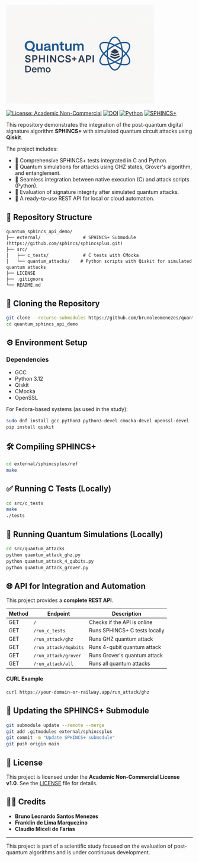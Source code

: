 <p align="left">
  <a href="https://github.com/brunoleomenezes/quantum_sphincs_api_demo">
    <img src="assets/logo.png" alt="Quantum SPHINCS+ API Demo logo" width="400"/>
  </a>
</p>

[![License: Academic Non-Commercial](https://img.shields.io/badge/license-Academic%20Non--Commercial-blue)](LICENSE)
[![DOI](https://zenodo.org/badge/DOI/10.5281/zenodo.15336618.svg)](https://doi.org/10.5281/zenodo.15336618)
[![Python](https://img.shields.io/badge/Python-3.12-blue.svg)](https://www.python.org/)
[![SPHINCS+](https://img.shields.io/badge/SPHINCS%2B-integrated-brightgreen)](https://github.com/sphincs/sphincsplus)

This repository demonstrates the integration of the post-quantum digital signature algorithm **SPHINCS+** with simulated quantum circuit attacks using **Qiskit**.

The project includes:

- 📌 Comprehensive SPHINCS+ tests integrated in C and Python.
- 📌 Quantum simulations for attacks using GHZ states, Grover's algorithm, and entanglement.
- 📌 Seamless integration between native execution (C) and attack scripts (Python).
- 📌 Evaluation of signature integrity after simulated quantum attacks.
- 📌 A ready-to-use REST API for local or cloud automation.

## 📁 Repository Structure

```
quantum_sphincs_api_demo/
├── external/                # SPHINCS+ Submodule (https://github.com/sphincs/sphincsplus.git)
├── src/
│   ├── c_tests/             # C tests with CMocka
│   └── quantum_attacks/    # Python scripts with Qiskit for simulated quantum attacks
├── LICENSE
├── .gitignore
└── README.md
```

## 🚀 Cloning the Repository

```bash
git clone --recurse-submodules https://github.com/brunoleomenezes/quantum_sphincs_api_demo.git
cd quantum_sphincs_api_demo
```

## ⚙️ Environment Setup

### Dependencies

- GCC
- Python 3.12
- Qiskit
- CMocka
- OpenSSL

For Fedora-based systems (as used in the study):

```bash
sudo dnf install gcc python3 python3-devel cmocka-devel openssl-devel
pip install qiskit
```

## 🛠️ Compiling SPHINCS+

```bash
cd external/sphincsplus/ref
make
```

## ✅ Running C Tests (Locally)

```bash
cd src/c_tests
make
./tests
```

## 🧪 Running Quantum Simulations (Locally)

```bash
cd src/quantum_attacks
python quantum_attack_ghz.py
python quantum_attack_4_qubits.py
python quantum_attack_grover.py
```

## 🌐 API for Integration and Automation

This project provides a **complete REST API**.

| Method | Endpoint | Description |
|--------|----------|-------------|
| GET | `/` | Checks if the API is online |
| GET | `/run_c_tests` | Runs SPHINCS+ C tests locally |
| GET | `/run_attack/ghz` | Runs GHZ quantum attack |
| GET | `/run_attack/4qubits` | Runs 4-qubit quantum attack |
| GET | `/run_attack/grover` | Runs Grover's quantum attack |
| GET | `/run_attack/all` | Runs all quantum attacks |

#### CURL Example

```bash
curl https://your-domain-or-railway.app/run_attack/ghz
```

## 🔄 Updating the SPHINCS+ Submodule

```bash
git submodule update --remote --merge
git add .gitmodules external/sphincsplus
git commit -m "Update SPHINCS+ submodule"
git push origin main
```

## 📜 License

This project is licensed under the **Academic Non-Commercial License v1.0**. See the [LICENSE](LICENSE) file for details.

## 👨‍💻 Credits

- **Bruno Leonardo Santos Menezes**
- **Franklin de Lima Marquezino**
- **Claudio Miceli de Farias**

---

This project is part of a scientific study focused on the evaluation of post-quantum algorithms and is under continuous development.
